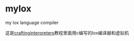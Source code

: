 # mylox
my lox language compiler

这是[craftinginterpreters](http://www.craftinginterpreters.com/)教程里面用c编写的lox编译器和虚拟机

